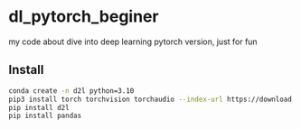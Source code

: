 # dl_pytorch_beginer
my code about dive into deep learning pytorch version, just for fun

## Install

```bash
conda create -n d2l python=3.10
pip3 install torch torchvision torchaudio --index-url https://download.pytorch.org/whl/cu124
pip install d2l
pip install pandas
```

